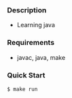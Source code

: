 ### Description
- Learning java

### Requirements
- javac, java, make

### Quick Start
```console
$ make run
```
